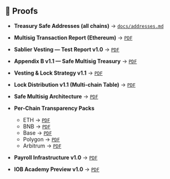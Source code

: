 ## 📂 Proofs

- **Treasury Safe Addresses (all chains)** → [`docs/addresses.md`](./docs/addresses.md)
- **Multisig Transaction Report (Ethereum)** → [`PDF`](./docs/proofs/2025-10-01_Multisig_Transaction_Report.pdf)
- **Sablier Vesting — Test Report v1.0** → [`PDF`](./docs/proofs/IOB_Sablier_Report_v1.0.pdf)

- **Appendix B v1.1 — Safe Multisig Treasury** → [`PDF`](./docs/IOB_Treasury_AppendixB_v1.1.pdf)
- **Vesting & Lock Strategy v1.1** → [`PDF`](./docs/IOB_Vesting_Lock_Strategy_v1.1.pdf)
- **Lock Distribution v1.1 (Multi-chain Table)** → [`PDF`](./docs/IOB_Treasury_Lock_Distribution_v1.1.pdf)
- **Safe Multisig Architecture** → [`PDF`](./docs/IOB_Safe_Multisig_Architecture.pdf)

- **Per-Chain Transparency Packs**  
  - ETH → [`PDF`](./docs/transparency/IOB_Treasury_Transparency_ETH_v1.0.pdf)  
  - BNB → [`PDF`](./docs/transparency/IOB_Treasury_Transparency_BNB_v1.0.pdf)  
  - Base → [`PDF`](./docs/transparency/IOB_Treasury_Transparency_Base_v1.0.pdf)  
  - Polygon → [`PDF`](./docs/transparency/IOB_Treasury_Transparency_Polygon_v1.0.pdf)  
  - Arbitrum → [`PDF`](./docs/transparency/IOB_Treasury_Transparency_Arbitrum_v1.0.pdf)

- **Payroll Infrastructure v1.0** → [`PDF`](./docs/IOB_Payroll_Infrastructure_v1.0.pdf)
- **IOB Academy Preview v1.0** → [`PDF`](./docs/IOB_Academy_Preview_v1.0.pdf)
